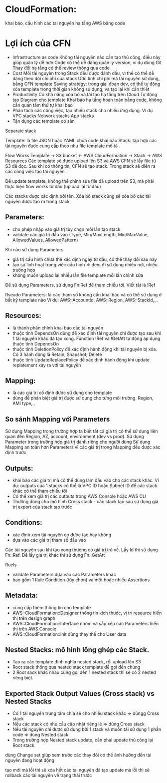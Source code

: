 # CloudFormation:
khai báo, cấu hình các tài nguyên hạ tầng AWS bằng code

# Lợi ích của CFN
- Infrastructure as code
	Không tài nguyên nào cần tạo thủ công, điều này giúp quản lý dễ hơn
	Code có thể dễ dàng quản lý version, ví dụ dùng Git
	Thay đổi hạ tầng có thể review thông qua code
- Cost
	Mỗi tài nguyên trong Stack đều được đánh dấu, vì thế có thể dễ dàng theo dõi chi phí của stack
	Ước tính chi phí mà tài nguyên sử dụng, bằng CFN template
	Saving strategy: trong giai đoạn dev, có thể tự động xóa template trong thời gian không sử dụng, và tạo lại khi cần thiết
- Productivity
	Có khả năng xóa bỏ và tái tạo hạ tầng trên Cloud
	Tự động tạo Diagram cho template
	Khai báo hạ tầng hoàn toàn bằng code, không cần quan tâm thứ tự khai báo
- Phân tách các công việc, tạo nhiều stack cho nhiều ứng dụng. Ví dụ
	VPC stacks
	Network stacks
	App stacks
- Tận dụng các template có sẵn

Separate stack

Template: là file JSON hoặc YAML chứa code khai báo
Stack: tập hợp các tài nguyên được cung cấp theo như file template mô tả

Flow Works
Template -> S3 bucket <- AWS CloudFormation -> Stack -> AWS Resources
Các template sẽ được upload lên S3 và AWS CFN sẽ lấy file từ S3 để đọc. Sau khi có thông tin, CFN sẽ tạo stack. Trong stack sẽ diễn ra các công việc tạo tài nguyên

Để update template, không thể chỉnh sửa file đã upload trên S3, mà phải thực hiện flow works từ đầu (upload lại từ đầu)

Các stacks được xác định bởi tên. Xóa bỏ stack cũng sẽ xóa bỏ các tài nguyên được tạo ra trong stack

## Parameters:
- cho phép nhập vào giá trị tùy chọn mỗi lần tạo stack
- validate các giá trị đầu vào (Type, Min/MaxLength, Min/MaxValue, AllowedValues, AllowedPattern)

Khi nào sử dụng Parameters
- giá trị cấu hình chưa thể xác định ngay từ đầu, có thể thay đổi sau này
- tạo sự linh hoạt trong việc cấu hình => đem đi sử dụng nhiều nơi, nhiều trường hợp
- không muốn upload lại nhiều lần file template mỗi lần chỉnh sửa

Để sử dụng Parameters, sử dụng Fn:Ref để tham chiếu tới. Viết tắt là !Ref

Rseudo Parameters: là các tham số không cần khai báo và có thể sử dụng ở bất kỳ template nào
Ví dụ: AWS::AccountId, AWS::Region, AWS::StackId,.,.

## Resources:
- là thành phần chính khai báo các tài nguyên
- thuộc tính DependsOn dùng để xác định tài nguyên chỉ được tạo sau khi 1 tài nguyên khác đã tạo xong.
	Function !Ref và !GetAtt tự động áp dụng thuộc tính DependsOn
- thuộc tính DeletionPolicy để xác định hành động khi tài nguyên bị xóa. Có 3 hành động là Retain, Snapshot, Delete
- thuộc tính UpdateReplacePolicy để xác định hành động khi update replatement xảy ra với tài nguyên

## Mapping:
- là các giá trị cố định được sử dụng cho template
- dùng để phân biệt giá trị được sử dụng cho từng môi trường, Region, AMI type,.,

## So sánh Mapping với Parameters
Sử dụng Mapping trong trường hợp ta biết tất cả giá trị có thể sử dụng liên quan đến Region, AZ, account, environment (dev vs prod).
Sử dụng Parameter trong trường hợp giá trị dành riêng cho người dùng
Sử dụng Mapping an toàn hơn Parameters vì các giá trị trong Mapping đều được xác định trước

## Outputs:
- khai báo các giá trị mà có thể dùng làm đầu vào cho các stack khác. Ví dụ: outputs của 1 stacks có thể là VPC ID hoặc Subnet ID để các stack khác có thể tham chiếu tới
- Có thể xem giá trị các outputs trong AWS Console hoặc AWS CLI
- Thường dùng cho mô hình Cross stack - các stack tạo sau sử dụng giá trị export của stack tạo trước

## Conditions:
- xác định xem tài nguyên có được tạo hay không
- dựa vào các giá trị tham số đầu vào

Các tài nguyên sau khi tạo xong thường có giá trị trả về. Lấy Id thì sử dụng Fn::Ref. Để lấy giá trị khác thì sử dụng Fn::GetAtt

Ruels
- validate Parameters dựa vào các Parameters khác
- bao gồm 1 Rule Condition (tùy chọn) và một hoặc nhiều Assertions

## Metadata:
- cung cấp thêm thông tin cho template
- AWS::CloudFormation::Designer thông tin kích thước, vị trí resource hiển thị trên design graph
- AWS::CloudFormation::Interface nhóm và sắp xếp các Parameters hiển thị trên AWS Console
- AWS::CloudFormation::Init dùng thay thế cho User data

## Nested Stacks: mô hình lồng ghép các Stack.
- Tạo ra các template định nghĩa nested stack, rồi upload lên S3
- Root stack thông qua nested stack template để gọi đến chúng
- 2 Root sack khác nhau cùng gọi đến 1 nested stack thì sẽ có 2 nested riêng biệt.

## Exported Stack Output Values (Cross stack) vs Nested Stacks
- Có 1 tài nguyên trung tâm chia sẻ cho nhiều stack khác => dùngg Cross stack
- Nếu các stack có nhu cầu cập nhật riêng lẻ => dùng Cross stack
- Nếu tài nguyên chỉ được sử dụng bởi 1 stack và muốn tái sử dụng 1 phần code => dùng Nested stack
- Trong trường hợp Nested stack update, cần phải update thủ công lại Root stack


dùng Change set giúp xem trước các thay đổi có thể ảnh hưởng đến tài nguyên đang hoạt động

tạo mới mà lỗi thì sẽ xóa hết các tài nguyên đã tạo
update mà lỗi thì sẽ rollback các tài nguyên về trạng thái trước
